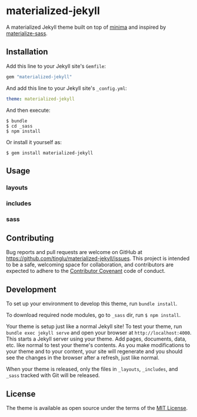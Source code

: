 # materialized-jekyll

A materialized Jekyll theme built on top of [minima](https://github.com/jekyll/minima) and inspired by [materialize-sass](https://github.com/mkhairi/materialize-sass).

## Installation

Add this line to your Jekyll site's `Gemfile`:

```ruby
gem "materialized-jekyll"
```

And add this line to your Jekyll site's `_config.yml`:

```yaml
theme: materialized-jekyll
```

And then execute:

    $ bundle
    $ cd _sass
    $ npm install

Or install it yourself as:

    $ gem install materialized-jekyll

## Usage

### layouts

### includes

### sass

## Contributing

Bug reports and pull requests are welcome on GitHub at https://github.com/tinglu/materialized-jekyll/issues. This project is intended to be a safe, welcoming space for collaboration, and contributors are expected to adhere to the [Contributor Covenant](http://contributor-covenant.org) code of conduct.

## Development

To set up your environment to develop this theme, run `bundle install`.

To download required node modules, go to `_sass` dir, run `$ npm install`.

Your theme is setup just like a normal Jekyll site! To test your theme, run `bundle exec jekyll serve` and open your browser at `http://localhost:4000`. This starts a Jekyll server using your theme. Add pages, documents, data, etc. like normal to test your theme's contents. As you make modifications to your theme and to your content, your site will regenerate and you should see the changes in the browser after a refresh, just like normal.

When your theme is released, only the files in `_layouts`, `_includes`, and `_sass` tracked with Git will be released.

## License

The theme is available as open source under the terms of the [MIT License](https://opensource.org/licenses/MIT).
